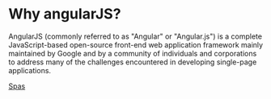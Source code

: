 # Why angularJS?

AngularJS (commonly referred to as "Angular" or "Angular.js") is a complete JavaScript-based open-source front-end web application framework mainly maintained by Google and by a community of individuals and corporations to address many of the challenges encountered in developing single-page applications. 


[Spas](spas.md)
